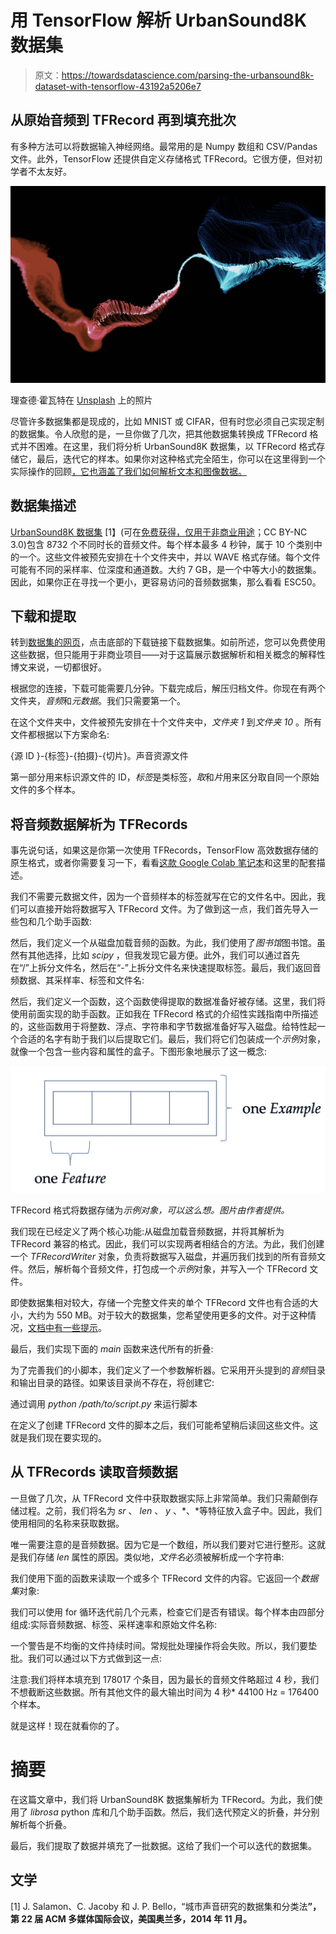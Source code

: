 # 用 TensorFlow 解析 UrbanSound8K 数据集

> 原文：<https://towardsdatascience.com/parsing-the-urbansound8k-dataset-with-tensorflow-43192a5206e7>

## 从原始音频到 TFRecord 再到填充批次

有多种方法可以将数据输入神经网络。最常用的是 Numpy 数组和 CSV/Pandas 文件。此外，TensorFlow 还提供自定义存储格式 TFRecord。它很方便，但对初学者不太友好。

![](img/4bea86c240e185c2fff8c9f5cb6ee332.png)

理查德·霍瓦特在 [Unsplash](https://unsplash.com?utm_source=medium&utm_medium=referral) 上的照片

尽管许多数据集都是现成的，比如 MNIST 或 CIFAR，但有时您必须自己实现定制的数据集。令人欣慰的是，一旦你做了几次，把其他数据集转换成 TFRecord 格式并不困难。在这里，我们将分析 UrbanSound8K 数据集，以 TFRecord 格式存储它，最后，迭代它的样本。如果你对这种格式完全陌生，你可以在这里得到一个实际操作的回顾[，它也涵盖了我们如何解析文本和图像数据。](/a-practical-guide-to-tfrecords-584536bc786c)

## 数据集描述

[UrbanSound8K 数据集](https://urbansounddataset.weebly.com/urbansound8k.html) [1】(可在[免费获得，仅用于非商业用途](https://urbansounddataset.weebly.com)；CC BY-NC 3.0)包含 8732 个不同时长的音频文件。每个样本最多 4 秒钟，属于 10 个类别中的一个。这些文件被预先安排在十个文件夹中，并以 WAVE 格式存储。每个文件可能有不同的采样率、位深度和通道数。大约 7 GB，是一个中等大小的数据集。因此，如果你正在寻找一个更小，更容易访问的音频数据集，那么看看 ESC50。

## 下载和提取

转到[数据集的网页](https://urbansounddataset.weebly.com/urbansound8k.html)，点击底部的下载链接下载数据集。如前所述，您可以免费使用这些数据，但只能用于非商业项目——对于这篇展示数据解析和相关概念的解释性博文来说，一切都很好。

根据您的连接，下载可能需要几分钟。下载完成后，解压归档文件。你现在有两个文件夹，*音频*和*元数据*。我们只需要第一个。

在这个文件夹中，文件被预先安排在十个文件夹中，*文件夹 1* 到*文件夹 10* 。所有文件都根据以下方案命名:

{源 ID }-{标签}-{拍摄}-{切片}。声音资源文件

第一部分用来标识源文件的 ID，*标签*是类标签，*取*和*片*用来区分取自同一个原始文件的多个样本。

## 将音频数据解析为 TFRecords

事先说句话，如果这是你第一次使用 TFRecords，TensorFlow 高效数据存储的原生格式，或者你需要复习一下，看看[这款 Google Colab 笔记本](https://colab.research.google.com/drive/1xU_MJ3R8oj8YYYi-VI_WJTU3hD1OpAB7)和这里的配套描述。

我们不需要元数据文件，因为一个音频样本的标签就写在它的文件名中。因此，我们可以直接开始将数据写入 TFRecord 文件。为了做到这一点，我们首先导入一些包和几个助手函数:

然后，我们定义一个从磁盘加载音频的函数。为此，我们使用了*图书馆*图书馆。虽然有其他选择，比如 *scipy* ，但我发现它最方便。此外，我们可以通过首先在“/”上拆分文件名，然后在“-”上拆分文件名来快速提取标签。最后，我们返回音频数据、其采样率、标签和文件名:

然后，我们定义一个函数，这个函数使得提取的数据准备好被存储。这里，我们将使用前面实现的助手函数。正如我在 TFRecord 格式的介绍性实践指南中所描述的，这些函数用于将整数、浮点、字符串和字节数据准备好写入磁盘。给特性起一个合适的名字有助于我们以后提取它们。最后，我们将它们包装成一个*示例*对象，就像一个包含一些内容和属性的盒子。下图形象地展示了这一概念:

![](img/bbcdd535a0e848b01ba0fb0390a3b006.png)

TFRecord 格式将数据存储为*示例对象，可以这么想。图片由作者提供。*

我们现在已经定义了两个核心功能:从磁盘加载音频数据，并将其解析为 TFRecord 兼容的格式。因此，我们可以实现两者相结合的方法。为此，我们创建一个 *TFRecordWriter* 对象，负责将数据写入磁盘，并遍历我们找到的所有音频文件。然后，解析每个音频文件，打包成一个*示例*对象，并写入一个 TFRecord 文件。

即使数据集相对较大，存储一个完整文件夹的单个 TFRecord 文件也有合适的大小，大约为 550 MB。对于较大的数据集，您希望使用更多的文件。对于这种情况，[文档中有一些提示](https://www.tensorflow.org/tutorials/load_data/tfrecord?hl=en)。

最后，我们实现下面的 *main* 函数来迭代所有的折叠:

为了完善我们的小脚本，我们定义了一个参数解析器。它采用开头提到的*音频*目录和输出目录的路径。如果该目录尚不存在，将创建它:

通过调用 *python /path/to/script.py* 来运行脚本

在定义了创建 TFRecord 文件的脚本之后，我们可能希望稍后读回这些文件。这就是我们现在要实现的。

## 从 TFRecords 读取音频数据

一旦做了几次，从 TFRecord 文件中获取数据实际上非常简单。我们只需颠倒存储过程。之前，我们将名为 *sr* 、 *len* 、 *y* 、*、*等特征放入盒子中。因此，我们使用相同的名称来获取数据。

唯一需要注意的是音频数据。因为它是一个数组，所以我们要对它进行整形。这就是我们存储 *len* 属性的原因。类似地，*文件名*必须被解析成一个字符串:

我们使用下面的函数来读取一个或多个 TFRecord 文件的内容。它返回一个*数据集*对象:

我们可以使用 for 循环迭代前几个元素，检查它们是否有错误。每个样本由四部分组成:实际音频数据、标签、采样速率和原始文件名称:

一个警告是不均衡的文件持续时间。常规批处理操作将会失败。所以，我们要垫批。我们可以通过以下方式做到这一点:

注意:我们将样本填充到 178017 个条目，因为最长的音频文件略超过 4 秒，我们不想截断这些数据。所有其他文件的最大输出时间为 4 秒* 44100 Hz = 176400 个样本。

就是这样！现在就看你的了。

# 摘要

在这篇文章中，我们将 UrbanSound8K 数据集解析为 TFRecord。为此，我们使用了 *librosa* python 库和几个助手函数。然后，我们迭代预定义的折叠，并分别解析每个折叠。

最后，我们提取了数据并填充了一批数据。这给了我们一个可以迭代的数据集。

## 文学

[1] J. Salamon、C. Jacoby 和 J. P. Bello，“城市声音研究的数据集和分类法[](http://www.justinsalamon.com/uploads/4/3/9/4/4394963/salamon_urbansound_acmmm14.pdf)**”，第 22 届 ACM 多媒体国际会议，美国奥兰多，2014 年 11 月。**